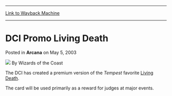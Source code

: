 
---
[Link to Wayback Machine](https://web.archive.org/web/20210429122517/https://magic.wizards.com/en/articles/archive/arcana/dci-promo-living-death-2003-05-05)

[_metadata_:author]:- "Wizards of the Coast"
[_metadata_:description]:- "The DCI has created a premium version of the Tempest favorite Living Death.The card will be used primarily as a reward for judges at major events."
[_metadata_:generator]:- "Drupal 7 (http://drupal.org)"
[_metadata_:node]:- "605526"
[_metadata_:publish_date]:- "2003-05-05"
[_metadata_:source]:- "div-main-content"
[_metadata_:title]:- "DCI Promo Living Death"
[_metadata_:wayback_capture_timestamp]:- "2021-04-29 12:25:17"
[_metadata_:wayback_raw_url]:- "https://web.archive.org/web/20210429122517id_/https://magic.wizards.com/en/articles/archive/arcana/dci-promo-living-death-2003-05-05"
[_metadata_:wayback_url]:- "https://magic.wizards.com/en/articles/archive/arcana/dci-promo-living-death-2003-05-05"
---


DCI Promo Living Death
======================



 Posted in **Arcana**
 on May 5, 2003 






![](https://media.magic.wizards.com/styles/auth_small/public/images/person/wizards_author.jpg)
By Wizards of the Coast











The DCI has created a premium version of the *Tempest* favorite [Living Death](http://gatherer.wizards.com/Pages/Card/Details.aspx?name=Living+Death).

The card will be used primarily as a reward for judges at major events.







